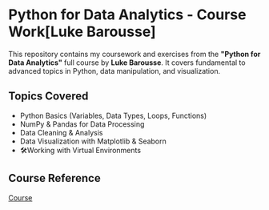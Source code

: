 # Python for Data Analytics - Course Work[Luke Barousse]

This repository contains my coursework and exercises from the **"Python for Data Analytics"** full course by **Luke Barousse**. It covers fundamental to advanced topics in Python, data manipulation, and visualization.

## Topics Covered
- Python Basics (Variables, Data Types, Loops, Functions)
- NumPy & Pandas for Data Processing
- Data Cleaning & Analysis
- Data Visualization with Matplotlib & Seaborn
- 🛠Working with Virtual Environments

## Course Reference
[Course](https://lukeb.co)

